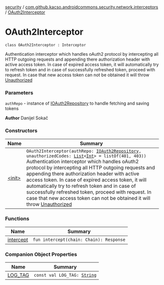 [security](../../index.md) / [com.github.kacso.androidcommons.security.network.interceptors](../index.md) / [OAuth2Interceptor](./index.md)

# OAuth2Interceptor

`class OAuth2Interceptor : Interceptor`

Authentication interceptor which handles oAuth2 protocol by intercepting all HTTP outgoing
requests and appending there authorization header with active access token. In case of
expired access token, it will automatically try to refresh token and in case of
successfully refreshed token, proceed with request. In case that new access token can not be
obtained it will throw [Unauthorized](#)

### Parameters

`authRepo` - instance of [IOAuth2Repository](../../com.github.kacso.androidcommons.security.repositories/-i-o-auth2-repository/index.md) to handle fetching and saving tokens

**Author**
Danijel Sokač

### Constructors

| Name | Summary |
|---|---|
| [&lt;init&gt;](-init-.md) | `OAuth2Interceptor(authRepo: `[`IOAuth2Repository`](../../com.github.kacso.androidcommons.security.repositories/-i-o-auth2-repository/index.md)`, unauthorizedCodes: `[`List`](https://kotlinlang.org/api/latest/jvm/stdlib/kotlin.collections/-list/index.html)`<`[`Int`](https://kotlinlang.org/api/latest/jvm/stdlib/kotlin/-int/index.html)`> = listOf(401, 403))`<br>Authentication interceptor which handles oAuth2 protocol by intercepting all HTTP outgoing requests and appending there authorization header with active access token. In case of expired access token, it will automatically try to refresh token and in case of successfully refreshed token, proceed with request. In case that new access token can not be obtained it will throw [Unauthorized](#) |

### Functions

| Name | Summary |
|---|---|
| [intercept](intercept.md) | `fun intercept(chain: Chain): Response` |

### Companion Object Properties

| Name | Summary |
|---|---|
| [LOG_TAG](-l-o-g_-t-a-g.md) | `const val LOG_TAG: `[`String`](https://kotlinlang.org/api/latest/jvm/stdlib/kotlin/-string/index.html) |
